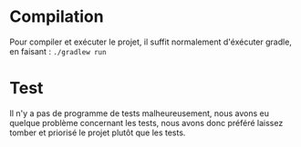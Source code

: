 # Compilation

Pour compiler et exécuter le projet, il suffit normalement d'éxécuter gradle, en faisant :
```./gradlew run```

# Test

Il n'y a pas de programme de tests malheureusement, nous avons eu quelque problème
concernant les tests, nous avons donc préféré laissez tomber et priorisé le 
projet plutôt que les tests.